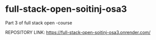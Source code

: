 # full-stack-open-soitinj-osa3
Part 3 of full stack open -course

REPOSITORY LINK: https://full-stack-open-soitinj-osa3.onrender.com/
